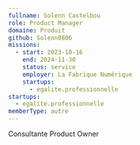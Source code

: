 ```yaml
---
fullname: Solenn Castelbou
role: Product Manager
domaine: Produit
github: Solenn0806
missions:
  - start: 2023-10-16
    end: 2024-11-30
    status: service
    employer: La Fabrique Numérique
    startups:
      - egalite.professionnelle
startups:
  - egalite.professionnelle
memberType: autre
---
```

Consultante Product Owner